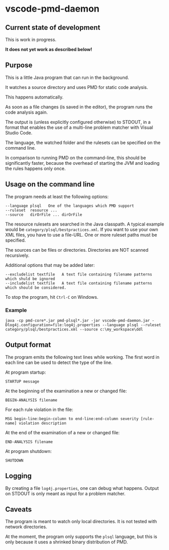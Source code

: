 # vscode-pmd-daemon

## Current state of development

This is work in progress.

**It does not yet work as described below!**

## Purpose

This is a little Java program that can run in the background.

It watches a source directory and uses PMD for static code analysis.

This happens automatically.

As soon as a file changes (is saved in the editor), the program runs the code analysis again.

The output is (unless explicitly configured otherwise) to STDOUT, in a format that enables the use 
of a multi-line problem matcher with Visual Studio Code.

The language, the watched folder and the rulesets can be specified on the command line.

In comparison to running PMD on the command-line, this should be significantly faster,
because the overhead of starting the JVM and loading the rules happens only once.

## Usage on the command line

The program needs at least the following options:

    --language plsql   One of the languages which PMD support
    --ruleset  resource ... 
    --source   dirOrFile ... dirOrFile

The resource rulesets are searched in the Java classpath.
A typical example would be `category/plsql/bestpractices.xml`.
If you want to use your own XML files, you have to use a file-URL.
One or more ruleset paths must be specified.

The sources can be files or directories.
Directories are NOT scanned recursively.

Additional options that may be added later:

    --excludelist textfile   A text file containing filename patterns which shuld be ignored
    --includelist textfile   A text file containing filename patterns which should be considered.
      
To stop the program, hit `Ctrl-C` on Windows.

### Example

    java -cp pmd-core*.jar pmd-plsql*.jar -jar vscode-pmd-daemon.jar -Dlog4j.configuration=file:log4j.properties --language plsql --ruleset category/plsql/bestpractices.xml --source c:\my_workspace\ddl

## Output format

The program emits the following text lines while working.
The first word in each line can be used to detect the type of the line.

At program startup:

    STARTUP message
    
At the beginning of the examination a new or changed file:

    BEGIN-ANALYSIS filename

For each rule violation in the file:

    MSG begin-line:begin-column to end-line:end-column severity [rule-name] violation description

At the end of the examination of a new or changed file:

    END-ANALYSIS filename

At program shutdown:

    SHUTDOWN
    
    

## Logging

By creating a file `log4j.properties`, one can debug what happens.
Output on STDOUT is only meant as input for a problem matcher.

## Caveats

The program is meant to watch only local directories.
It is not tested with network directories.

At the moment, the program only supports the `plsql` language,
but this is only because it uses a shrinked binary distribution of PMD.
